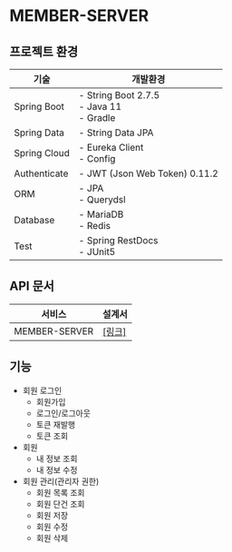 # MEMBER-SERVER

## 프로젝트 환경
| 기술 | 개발환경 |
| --- | --- |
| Spring Boot | - String Boot 2.7.5 </br> - Java 11 </br> - Gradle |
| Spring Data | - String Data JPA |
| Spring Cloud | - Eureka Client </br> - Config |
| Authenticate | - JWT (Json Web Token) 0.11.2 |
| ORM | - JPA </br> - Querydsl |
| Database | - MariaDB </br> - Redis |
| Test | - Spring RestDocs </br> - JUnit5 |

## API 문서
| 서비스 | 설계서 |
| --- | --- |
| MEMBER-SERVER | [[링크]](https://heechul90.github.io/docs/api/jeeok-project/member/member-server-API-%EB%AC%B8%EC%84%9C/index.html) |

## 기능
- 회원 로그인
  - 회원가입
  - 로그인/로그아웃
  - 토큰 재발행
  - 토큰 조회
- 회원
  - 내 정보 조회
  - 내 정보 수정
- 회원 관리(관리자 권한)
  - 회원 목록 조회
  - 회원 단건 조회
  - 회원 저장
  - 회원 수정
  - 회원 삭제
